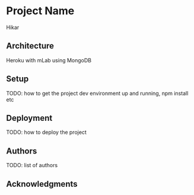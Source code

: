 # Project Name

Hikar

## Architecture

Heroku with mLab using MongoDB

## Setup

TODO: how to get the project dev environment up and running, npm install etc

## Deployment

TODO: how to deploy the project

## Authors

TODO: list of authors

## Acknowledgments